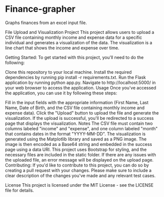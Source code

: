 # Finance-grapher
Graphs finances from an excel input file.

File Upload and Visualization Project
This project allows users to upload a CSV file containing monthly income and expense data for a specific individual and generates a visualization of the data. The visualization is a line chart that shows the income and expense over time.

Getting Started: 
To get started with this project, you'll need to do the following:

Clone this repository to your local machine.
Install the required dependencies by running pip install -r requirements.txt.
Run the Flask application by running python app.py.
Navigate to http://localhost:5000/ in your web browser to access the application.
Usage
Once you've accessed the application, you can use it by following these steps:

Fill in the input fields with the appropriate information (First Name, Last Name, Date of Birth, and the CSV file containing monthly income and expense data).
Click the "Upload" button to upload the file and generate the visualization.
If the upload is successful, you'll be redirected to a success page that displays the visualization.
Notes
The CSV file must contain two columns labeled "income" and "expense", and one column labeled "month" that contains dates in the format "YYYY-MM-DD".
The visualization is generated using the Matplotlib library and saved as a PNG image. The image is then encoded as a Base64 string and embedded in the success page using a data URI.
This project uses Bootstrap for styling, and the necessary files are included in the static folder.
If there are any issues with the uploaded file, an error message will be displayed on the upload page.
Contributing: 
If you'd like to contribute to this project, you can do so by creating a pull request with your changes. Please make sure to include a clear description of the changes you've made and any relevant test cases.

License
This project is licensed under the MIT License - see the LICENSE file for details.



